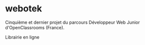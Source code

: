 # webotek

Cinquième et dernier projet du parcours Développeur Web Junior d'OpenClassrooms (France).

Librairie en ligne
